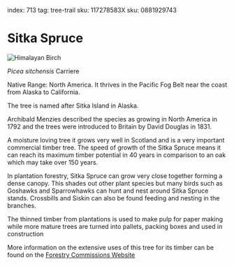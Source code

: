index: 713
tag: tree-trail
sku: 117278583X
sku: 0881929743

# Sitka Spruce

![Himalayan Birch](himalayan-birch.jpg)

<p class="species-info"><em>Picea sitchensis</em> Carriere</p>

Native Range: North America. It thrives in the Pacific Fog Belt near the coast from Alaska to California.

The tree is named after Sitka Island in Alaska.

Archibald Menzies described the species as growing in North America in 1792 and the trees were introduced to
 Britain by David Douglas in 1831.

A moisture loving tree it grows very well in Scotland and is a very important commercial timber tree. The speed of
  growth of the Sitka Spruce means it can reach its maximum timber potential in 40 years in comparison to an oak which
  may take over 150 years.

In plantation forestry, Sitka Spruce can grow very close together forming a dense canopy. This shades out other plant
  species but many birds such as Goshawks and Sparrowhawks can hunt and nest around Sitka Spruce stands. Crossbills
  and Siskin can also be found feeding and nesting in the branches.

The thinned timber from plantations is used to make pulp for paper making while more mature trees are turned into
  pallets, packing boxes and used in construction

More information on the extensive uses of this tree for its timber can be found on the
[Forestry Commissions Website](www.forestry.gov.uk/forestry/INFD-5NLEJ6)